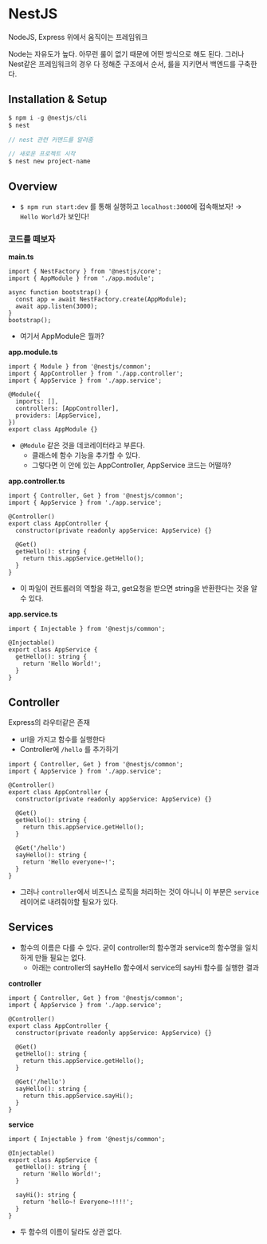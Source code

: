 # NestJS

NodeJS, Express 위에서 움직이는 프레임워크

Node는 자유도가 높다. 아무런 룰이 없기 때문에 어떤 방식으로 해도 된다. 그러나 Nest같은 프레임워크의 경우 다 정해준 구조에서 순서, 룰을 지키면서 백엔드를 구축한다.

## Installation & Setup

```c
$ npm i -g @nestjs/cli
$ nest

// nest 관련 커맨드를 알려줌

// 새로운 프로젝트 시작
$ nest new project-name
```

## Overview

- `$ npm run start:dev` 를 통해 실행하고 `localhost:3000`에 접속해보자! → `Hello World`가 보인다!

### 코드를 떼보자

**main.ts**

```tsx
import { NestFactory } from '@nestjs/core';
import { AppModule } from './app.module';

async function bootstrap() {
  const app = await NestFactory.create(AppModule);
  await app.listen(3000);
}
bootstrap();
```

- 여기서 AppModule은 뭘까?

**app.module.ts**

```tsx
import { Module } from '@nestjs/common';
import { AppController } from './app.controller';
import { AppService } from './app.service';

@Module({
  imports: [],
  controllers: [AppController],
  providers: [AppService],
})
export class AppModule {}
```

- `@Module` 같은 것을 데코레이터라고 부른다.
  - 클래스에 함수 기능을 추가할 수 있다.
  - 그렇다면 이 안에 있는 AppController, AppService 코드는 어떨까?

**app.controller.ts**

```tsx
import { Controller, Get } from '@nestjs/common';
import { AppService } from './app.service';

@Controller()
export class AppController {
  constructor(private readonly appService: AppService) {}

  @Get()
  getHello(): string {
    return this.appService.getHello();
  }
}
```

- 이 파일이 컨트롤러의 역할을 하고, get요청을 받으면 string을 반환한다는 것을 알 수 있다.

**app.service.ts**

```tsx
import { Injectable } from '@nestjs/common';

@Injectable()
export class AppService {
  getHello(): string {
    return 'Hello World!';
  }
}
```

## Controller

Express의 라우터같은 존재

- url을 가지고 함수를 실행한다
- Controller에 `/hello` 를 추가하기

```tsx
import { Controller, Get } from '@nestjs/common';
import { AppService } from './app.service';

@Controller()
export class AppController {
  constructor(private readonly appService: AppService) {}

  @Get()
  getHello(): string {
    return this.appService.getHello();
  }

  @Get('/hello')
  sayHello(): string {
    return 'Hello everyone~!';
  }
}
```

- 그러나 `controller`에서 비즈니스 로직을 처리하는 것이 아니니 이 부분은 `service` 레이어로 내려줘야할 필요가 있다.

## Services

- 함수의 이름은 다를 수 있다. 굳이 controller의 함수명과 service의 함수명을 일치하게 만들 필요는 없다.
  - 아래는 controller의 sayHello 함수에서 service의 sayHi 함수를 실행한 결과

**controller**

```tsx
import { Controller, Get } from '@nestjs/common';
import { AppService } from './app.service';

@Controller()
export class AppController {
  constructor(private readonly appService: AppService) {}

  @Get()
  getHello(): string {
    return this.appService.getHello();
  }

  @Get('/hello')
  sayHello(): string {
    return this.appService.sayHi();
  }
}
```

**service**

```tsx
import { Injectable } from '@nestjs/common';

@Injectable()
export class AppService {
  getHello(): string {
    return 'Hello World!';
  }

  sayHi(): string {
    return 'hello~! Everyone~!!!!';
  }
}
```

- 두 함수의 이름이 달라도 상관 없다.
